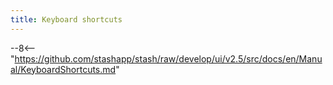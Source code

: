```yaml
---
title: Keyboard shortcuts
---
```


--8<-- "https://github.com/stashapp/stash/raw/develop/ui/v2.5/src/docs/en/Manual/KeyboardShortcuts.md"